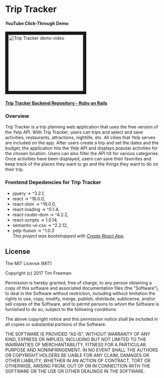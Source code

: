 # Trip Tracker

#### YouTube Click-Through Demo
<a href="http://www.youtube.com/watch?feature=player_embedded&v=XxSEoxOHDRA
" target="_blank"><img src="http://img.youtube.com/vi/XxSEoxOHDRA/0.jpg" 
alt="Trip Tracker demo video" width="240" height="180" border="10" /></a>

#### [Trip Tracker Backend Repository - Ruby on Rails](https://github.com/dtfreemn/module-4-project-rails)

### Overview
  Trip Tracker is a trip planning web application that uses the free version of the Yelp API. With Trip Tracker, users can trips and select and save activities, restaurants, attractions, nightlife, etc. All cities that Yelp serves are included on the app. After users create a trip and set the dates and the budget, the application hits the Yelp API and displays popular activities for the chosen location. Users can also filter the API hit for various categories. Once activities have been displayed, users can save their favorites and keep track of the places they want to go and the things they want to do on their trip.

### Frontend Depedencies for Trip Tracker
 - jquery -> ^3.2.1,
 - react -> ^16.0.0,
 - react-dom -> ^16.0.0,
 - react-loading -> ^0.1.4,
 - react-router-dom -> ^4.2.2,
 - react-scripts -> 1.0.14,
 - semantic-ui-css -> ^2.2.12,
 - yelp-fusion -> ^1.0.3</br>
 *This project was bootstrapped with [Create React App](https://github.com/facebookincubator/create-react-app).*

## License
  The MIT License (MIT)

  Copyright (c) 2017 Tim Freeman

  Permission is hereby granted, free of charge, to any person obtaining a copy
  of this software and associated documentation files (the "Software"), to deal
  in the Software without restriction, including without limitation the rights
  to use, copy, modify, merge, publish, distribute, sublicense, and/or sell
  copies of the Software, and to permit persons to whom the Software is
  furnished to do so, subject to the following conditions:

  The above copyright notice and this permission notice shall be included in
  all copies or substantial portions of the Software.

  THE SOFTWARE IS PROVIDED "AS IS", WITHOUT WARRANTY OF ANY KIND, EXPRESS OR
  IMPLIED, INCLUDING BUT NOT LIMITED TO THE WARRANTIES OF MERCHANTABILITY,
  FITNESS FOR A PARTICULAR PURPOSE AND NONINFRINGEMENT. IN NO EVENT SHALL THE
  AUTHORS OR COPYRIGHT HOLDERS BE LIABLE FOR ANY CLAIM, DAMAGES OR OTHER
  LIABILITY, WHETHER IN AN ACTION OF CONTRACT, TORT OR OTHERWISE, ARISING FROM,
  OUT OF OR IN CONNECTION WITH THE SOFTWARE OR THE USE OR OTHER DEALINGS IN
  THE SOFTWARE.